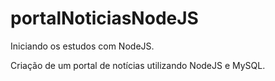 # portalNoticiasNodeJS
Iniciando os estudos com NodeJS.

Criação de um portal de notícias utilizando NodeJS e MySQL.
